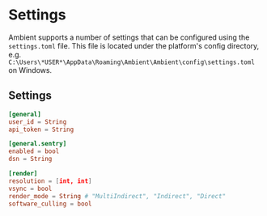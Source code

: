 # Settings

Ambient supports a number of settings that can be configured using the `settings.toml` file. This file is located under the platform's config directory, e.g. `C:\Users\*USER*\AppData\Roaming\Ambient\Ambient\config\settings.toml` on Windows.

## Settings

```toml
[general]
user_id = String
api_token = String

[general.sentry]
enabled = bool
dsn = String

[render]
resolution = [int, int]
vsync = bool
render_mode = String # "MultiIndirect", "Indirect", "Direct"
software_culling = bool
```
